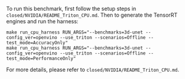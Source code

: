 To run this benchmark, first follow the setup steps in `closed/NVIDIA/README_Triton_CPU.md`. Then to generate the TensorRT engines and run the harness:

```
make run_cpu_harness RUN_ARGS="--benchmarks=3d-unet --config_ver=openvino --use_triton --scenarios=Offline --test_mode=AccuracyOnly"
make run_cpu_harness RUN_ARGS="--benchmarks=3d-unet --config_ver=openvino --use_triton --scenarios=Offline --test_mode=PerformanceOnly"
```

For more details, please refer to `closed/NVIDIA/README_Triton_CPU.md`.
